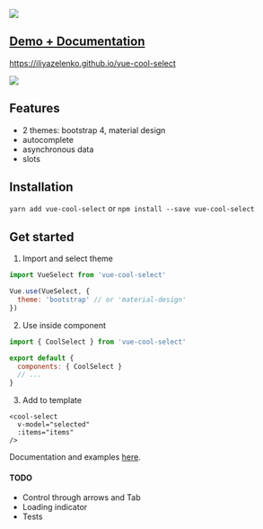 ![](https://i.imgur.com/z7XdAkb.png?3)

## [Demo + Documentation](https://iliyazelenko.github.io/vue-cool-select)

https://iliyazelenko.github.io/vue-cool-select

[![](https://i.imgur.com/XqHoHxM.png)](https://iliyazelenko.github.io/vue-cool-select)

## Features

- 2 themes: bootstrap 4, material design
- autocomplete
- asynchronous data
- slots

## Installation

`yarn add vue-cool-select` or `npm install --save vue-cool-select`

## Get started

1. Import and select theme
  ```js
  import VueSelect from 'vue-cool-select'
  
  Vue.use(VueSelect, {
    theme: 'bootstrap' // or 'material-design'
  })
  ```

2. Use inside component
```js
import { CoolSelect } from 'vue-cool-select'

export default {
  components: { CoolSelect }
  // ...
}
```

3. Add to template
```vue
<cool-select
  v-model="selected"
  :items="items"
/>
```

Documentation and examples [here](https://iliyazelenko.github.io/vue-cool-select).

#### TODO
- Control through arrows and Tab
- Loading indicator
- Tests

